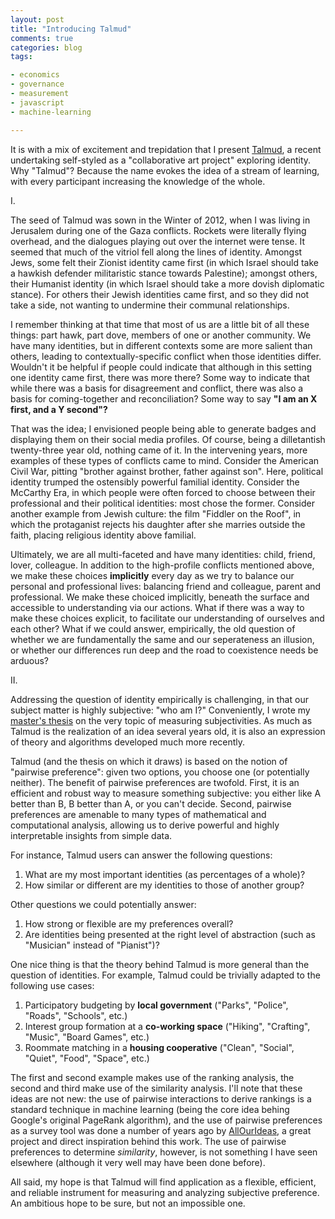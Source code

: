 ```yaml
---
layout: post
title: "Introducing Talmud"
comments: true
categories: blog
tags:

- economics
- governance
- measurement
- javascript
- machine-learning

---
```


It is with a mix of excitement and trepidation that I present [Talmud](http://talmud.ai), a recent undertaking self-styled as a "collaborative art project" exploring identity. Why "Talmud"? Because the name evokes the idea of a stream of learning, with every participant increasing the knowledge of the whole.

I.

The seed of Talmud was sown in the Winter of 2012, when I was living in Jerusalem during one of the Gaza conflicts. Rockets were literally flying overhead, and the dialogues playing out over the internet were tense. It seemed that much of the vitriol fell along the lines of identity. Amongst Jews, some felt their Zionist identity came first (in which Israel should take a hawkish defender militaristic stance towards Palestine); amongst others, their Humanist identity (in which Israel should take a more dovish diplomatic stance). For others their Jewish identities came first, and so they did not take a side, not wanting to undermine their communal relationships.

I remember thinking at that time that most of us are a little bit of all these things: part hawk, part dove, members of one or another community. We have many identities, but in different contexts some are more salient than others, leading to contextually-specific conflict when those identities differ. Wouldn't it be helpful if people could indicate that although in this setting one identity came first, there was more there? Some way to indicate that while there was a basis for disagreement and conflict, there was also a basis for coming-together and reconciliation? Some way to say **"I am an X first, and a Y second"?**

That was the idea; I envisioned people being able to generate badges and displaying them on their social media profiles. Of course, being a dilletantish twenty-three year old, nothing came of it. In the intervening years, more examples of these types of conflicts came to mind. Consider the American Civil War, pitting "brother against brother, father against son". Here, political identity trumped the ostensibly powerful familial identity. Consider the McCarthy Era, in which people were often forced to choose between their professional and their political identities: most chose the former. Consider another example from Jewish culture: the film "Fiddler on the Roof", in which the protaganist rejects his daughter after she marries outside the faith, placing religious identity above familial.

Ultimately, we are all multi-faceted and have many identities: child, friend, lover, colleague. In addition to the high-profile conflicts mentioned above, we make these choices **implicitly** every day as we try to balance our personal and professional lives: balancing friend and colleague, parent and professional. We make these choiced implicitly, beneath the surface and accessible to understanding via our actions. What if there was a way to make these choices explicit, to facilitate our understanding of ourselves and each other? What if we could answer, empirically, the old question of whether we are fundamentally the same and our seperateness an illusion, or whether our differences run deep and the road to coexistence needs be arduous?

II.

Addressing the question of identity empirically is challenging, in that our subject matter is highly subjective: "who am I?" Conveniently, I wrote my [master's thesis](http://kronosapiens.github.io/blog/2017/02/06/thesis.html) on the very topic of measuring subjectivities. As much as Talmud is the realization of an idea several years old, it is also an expression of theory and algorithms developed much more recently.

Talmud (and the thesis on which it draws) is based on the notion of "pairwise preference": given two options, you choose one (or potentially neither). The benefit of pairwise preferences are twofold. First, it is an efficient and robust way to measure something subjective: you either like A better than B, B better than A, or you can't decide. Second, pairwise preferences are amenable to many types of mathematical and computational analysis, allowing us to derive powerful and highly interpretable insights from simple data.

For instance, Talmud users can answer the following questions:

1. What are my most important identities (as percentages of a whole)?
2. How similar or different are my identities to those of another group?

Other questions we could potentially answer:

1. How strong or flexible are my preferences overall?
2. Are identities being presented at the right level of abstraction (such as "Musician" instead of "Pianist")?

One nice thing is that the theory behind Talmud is more general than the question of identities. For example, Talmud could be trivially adapted to the following use cases:

1. Participatory budgeting by **local government** ("Parks", "Police", "Roads", "Schools", etc.)
2. Interest group formation at a **co-working space** ("Hiking", "Crafting", "Music", "Board Games", etc.)
3. Roommate matching in a **housing cooperative** ("Clean", "Social", "Quiet", "Food", "Space", etc.)

The first and second example makes use of the ranking analysis, the second and third make use of the similarity analysis. I'll note that these ideas are not new: the use of pairwise interactions to derive rankings is a standard technique in machine learning (being the core idea behing Google's original PageRank algorithm), and the use of pairwise preferences as a survey tool was done a number of years ago by [AllOurIdeas](http://www.allourideas.com), a great project and direct inspiration behind this work. The use of pairwise preferences to determine *similarity*, however, is not something I have seen elsewhere (although it very well may have been done before).

All said, my hope is that Talmud will find application as a flexible, efficient, and reliable instrument for measuring and analyzing subjective preference. An ambitious hope to be sure, but not an impossible one.
